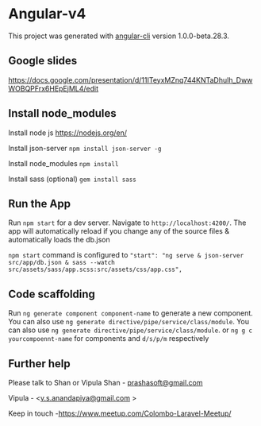 # Angular-v4

This project was generated with [angular-cli](https://github.com/angular/angular-cli) version 1.0.0-beta.28.3.

## Google slides 
https://docs.google.com/presentation/d/11ITeyxMZnq744KNTaDhulh_DwwWOBQPFrx6HEpEjML4/edit

## Install node_modules
Install node js https://nodejs.org/en/

Install json-server `npm install json-server -g`

Install node_modules `npm install` 

Install sass (optional) `gem install sass`



## Run the App
Run `npm start` for a dev server. Navigate to `http://localhost:4200/`. The app will automatically reload if you change any of the source files & automatically loads the db.json 

`npm start` command is configured to
`"start": "ng serve & json-server src/app/db.json & sass --watch src/assets/sass/app.scss:src/assets/css/app.css",`

## Code scaffolding

Run `ng generate component component-name` to generate a new component. You can also use `ng generate directive/pipe/service/class/module`.
You can also use `ng generate directive/pipe/service/class/module`. or `ng g c yourcompoennt-name` for components and `d/s/p/m` respectively 

## Further help

Please talk to Shan or Vipula
Shan - <prashasoft@gmail.com>

Vipula - <v.s.anandapiya@gmail.com >

Keep in touch -https://www.meetup.com/Colombo-Laravel-Meetup/
